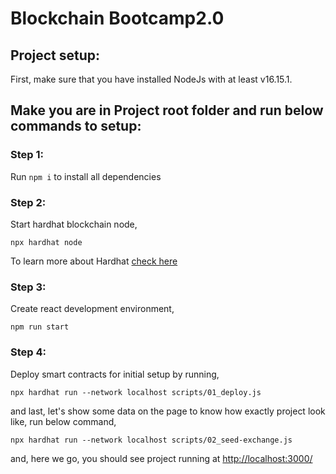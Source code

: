 # Blockchain Bootcamp2.0


## Project setup:

First, make sure that you have installed NodeJs with at least v16.15.1. 


## Make you are in Project root folder and run below commands to setup:
### Step 1:
Run `npm i` to install all dependencies

### Step 2:
Start hardhat blockchain node,
```
npx hardhat node
```
To learn more about Hardhat [check here](https://hardhat.org/hardhat-runner/docs/getting-started#installation)

### Step 3:
Create react development environment,
```
npm run start
```
### Step 4:
Deploy smart contracts for initial setup by running,
```
npx hardhat run --network localhost scripts/01_deploy.js
```
and last, let's show some data on the page to know how exactly project look like, run below command,
```
npx hardhat run --network localhost scripts/02_seed-exchange.js

```

and, here we go, you should see project running at [http://localhost:3000/](http://localhost:3000/)



